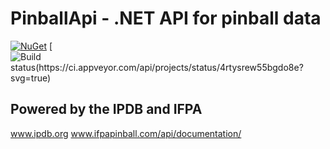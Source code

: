 # PinballApi - .NET API for pinball data  

[![NuGet](https://img.shields.io/nuget/v/PinballApi.svg)](https://www.nuget.org/packages/PinballApi/)
[![Build status(https://ci.appveyor.com/api/projects/status/4rtysrew55bgdo8e?svg=true)](https://ci.appveyor.com/project/edgiardina/PinballApi)
## Powered by the IPDB and IFPA
www.ipdb.org
www.ifpapinball.com/api/documentation/
